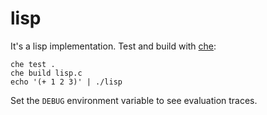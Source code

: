 # lisp

It's a lisp implementation. Test and build with [che](https://github.com/gaswelder/che):

    che test .
    che build lisp.c
    echo '(+ 1 2 3)' | ./lisp

Set the `DEBUG` environment variable to see evaluation traces.
